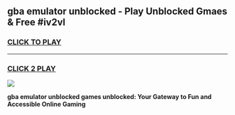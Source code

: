 
## gba emulator unblocked - Play Unblocked Gmaes & Free #iv2vl
<h3>
<a href="https://news.freeplayer.one?title=gba_emulator_unblocked&ref=03M">CLICK TO PLAY</a></h3>
<hr>

<h3>
<a href="https://news.freeplayer.one?title=gba_emulator_unblocked&ref=03M">CLICK 2 PLAY</a>
  
</h3>

<a href="https://news.freeplayer.one?title=gba_emulator_unblocked&ref=03M"><img src="https://clearcache.store/games.png"></a>


**gba emulator unblocked games unblocked: Your Gateway to Fun and Accessible Online Gaming**
